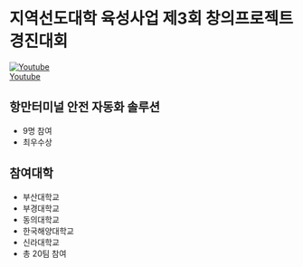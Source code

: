 # 지역선도대학 육성사업 제3회 창의프로젝트 경진대회

[![Youtube](http://img.youtube.com/vi/esPPDGvHPIA/0.jpg)](https://youtu.be/esPPDGvHPIA)  
[Youtube](https://www.youtube.com/watch?v=esPPDGvHPIA)  

## 항만터미널 안전 자동화 솔루션
- 9명 참여
- 최우수상

## 참여대학
- 부산대학교
- 부경대학교
- 동의대학교
- 한국해양대학교
- 신라대학교
- 총 20팀 참여

